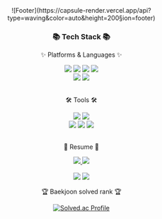 <div align=center>
<!--   <img src="https://capsule-render.vercel.app/api?type=waving&color=auto&height=200&section=header&text=Data%20Make%20Value&fontSize=90" /> -->
	![Footer](https://capsule-render.vercel.app/api?type=waving&color=auto&height=200&section=footer)
	
</div>
<div align=center>
	<h3>📚 Tech Stack 📚</h3>
	<p>✨ Platforms & Languages ✨</p>
</div>
<div align="center">
  <img src="https://img.shields.io/badge/Python-3776AB?style=for-the-badge&logo=Python&logoColor=white">
  <img src="https://img.shields.io/badge/MySQL-4479A1?style=for-the-badge&logo=MySQL&logoColor=white">
  <img src="https://img.shields.io/badge/C-A8B9CC?style=flat&logo=C&logoColor=white" />
  <img src="https://img.shields.io/badge/TypeScript-3178C6?style=flat&logo=TypeScript&logoColor=white" />
	<br>
  <img src="https://img.shields.io/badge/MariaDB-003545?style=flat&logo=MariaDB&logoColor=white" />
  <img src="https://img.shields.io/badge/Linux-FCC624?style=flat&logo=Linux&logoColor=white" />   
</div>
  	<br>
<div align=center>
	<p>🛠 Tools 🛠</p>
</div>

<div align=center>
	<img src="https://img.shields.io/badge/AWS-232F3E?style=for-the-badge&logo=AmazonAWS&logoColor=white" />
	<img src="https://img.shields.io/badge/GitHub-181717?style=flat&logo=GitHub&logoColor=white" />
	<br>
	<img src="https://img.shields.io/badge/Eclipse%20IDE-2C2255?style=flat&logo=EclipseIDE&logoColor=white" />
	<img src="https://img.shields.io/badge/Visual%20Studio%20Code-007ACC?style=flat&logo=VisualStudioCode&logoColor=white" />
	<img src="https://img.shields.io/badge/PyCharm-000000?style=flat&logo=PyCharm&logoColor=white" />
</div>
<br>

<div align=center>
	<p>🎨 Resume 🎨</p>
</div>
<div align=center>
	<a href="https://www.linkedin.com/in/%EC%9E%AC%ED%98%84-%EC%98%A4-bb0492236/">
		<img src="https://img.shields.io/badge/LinkedIn-0A66C2?style=flat&logo=Blogger&logoColor=white" />
	</a>
	<a href="https://elegant-factory-846.notion.site/Daniel-96d2596e12f04a2a995004f63fd07ba9">
		<img src="https://img.shields.io/badge/Notion-000000?style=flat&logo=Notion&logoColor=white" />
	</a>
	<br>
</div>
<div align=center>
	<br>

<img src="https://github-readme-stats.vercel.app/api/top-langs/?username=JaeHyeon-Oh&layout=compact">
<img src="https://github-readme-stats.vercel.app/api?username=JaeHyeon-Oh&show_icons=true">


<br>
<p>🏆 Baekjoon solved rank 🏆</p>
	
[![Solved.ac Profile](http://mazassumnida.wtf/api/v2/generate_badge?boj=dhwogus1212)](https://solved.ac/dhwogus1212)
</div>
<!--
**JaeHyeon-Oh/JaeHyeon-Oh** is a ✨ _special_ ✨ repository because its `README.md` (this file) appears on your GitHub profile.

Here are some ideas to get you started:

- 🔭 I’m currently working on ...
- 🌱 I’m currently learning ...
- 👯 I’m looking to collaborate on ...
- 🤔 I’m looking for help with ...
- 💬 Ask me about ...
- 📫 How to reach me: ...
- 😄 Pronouns: ...
- ⚡ Fun fact: ...
-->
